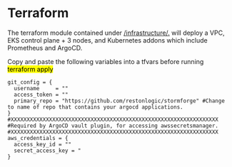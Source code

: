 # Terraform

The terraform module contained under [/infrastructure/.](https://github.com/restonlogic/stormforge/tree/main/infrastructure) will deploy a VPC, EKS control plane + 3 nodes, and Kubernetes addons which include Prometheus and ArgoCD. 

Copy and paste the following variables into a tfvars before running <mark>terraform apply</mark> 

```
git_config = {
  username     = "" 
  access_token = ""
  primary_repo = "https://github.com/restonlogic/stormforge" #Change to name of repo that contains your argocd applications. 
}
#XXXXXXXXXXXXXXXXXXXXXXXXXXXXXXXXXXXXXXXXXXXXXXXXXXXXXXXXXXXXXXXXX
#Required by ArgoCD vault plugin, for accessing awssecretsmanager. 
#XXXXXXXXXXXXXXXXXXXXXXXXXXXXXXXXXXXXXXXXXXXXXXXXXXXXXXXXXXXXXXXXX
aws_credentials = { 
  access_key_id = ""
  secret_access_key = "
}

```

